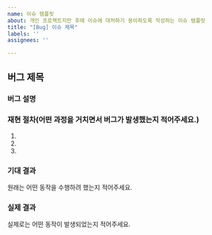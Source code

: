 ```yaml
---
name: 이슈 템플릿
about: 개인 프로젝트지만 후에 이슈에 대처하기 용이하도록 작성하는 이슈 템플릿
title: "[Bug] 이슈 제목"
labels: ''
assignees: ''

---
```


## 버그 제목

### 버그 설명

### 재현 절차(어떤 과정을 거치면서 버그가 발생했는지 적어주세요.)
1.
2. 
3.
### 기대 결과
원래는 어떤 동작을 수행하려 했는지 적어주세요.

### 실제 결과
실제로는 어떤 동작이 발생되었는지 적어주세요.
